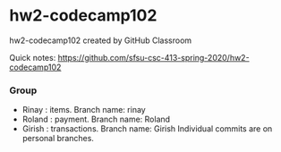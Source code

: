 # hw2-codecamp102
hw2-codecamp102 created by GitHub Classroom

Quick notes: https://github.com/sfsu-csc-413-spring-2020/hw2-codecamp102


### Group
- Rinay : items. Branch name: rinay
- Roland : payment. Branch name: Roland
- Girish : transactions. Branch name: Girish
Individual commits are on personal branches.
